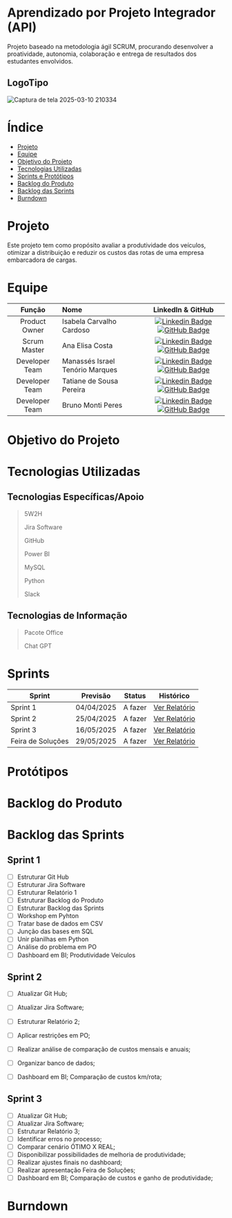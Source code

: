 # Aprendizado por Projeto Integrador (API)
Projeto baseado na metodologia ágil SCRUM, procurando desenvolver a proatividade, autonomia, colaboração e entrega de resultados dos estudantes envolvidos.

## LogoTipo
> 
![Captura de tela 2025-03-10 210334](https://github.com/user-attachments/assets/613c4e67-d8f0-4d4f-9d03-3c88e521a4d3)

# Índice

* [Projeto](#projeto)
* [Equipe](#equipe)
* [Objetivo do Projeto](#objetivo-do-projeto)
* [Tecnologias Utilizadas](#tecnologias-utilizadas)
* [Sprints e Protótipos](#sprints)
* [Backlog do Produto](#backlog-do-produto)
* [Backlog das Sprints](#backlog-das-sprints)
* [Burndown](#burndown)
# Projeto
Este projeto tem como propósito avaliar a produtividade dos veículos, otimizar a distribuição e reduzir os custos das rotas de uma empresa embarcadora de cargas.

# Equipe

|    Função     | Nome                                  |                                                                                                                                                      LinkedIn & GitHub                                                                                                                                                      |
| :-----------: | :------------------------------------ | :-------------------------------------------------------------------------------------------------------------------------------------------------------------------------------------------------------------------------------------------------------------------------------------------------------------------------: |
| Product Owner |  Isabela Carvalho Cardoso    |     [![Linkedin Badge](https://img.shields.io/badge/Linkedin-blue?style=flat-square&logo=Linkedin&logoColor=white)](https://www.linkedin.com/in/isabela-cardoso-b23a57276/) [![GitHub Badge](https://img.shields.io/badge/GitHub-111217?style=flat-square&logo=github&logoColor=white)](https://github.com/isabelacardd)             |
|  Scrum Master  | Ana Elisa Costa   |           [![Linkedin Badge](https://img.shields.io/badge/Linkedin-blue?style=flat-square&logo=Linkedin&logoColor=white)]( ) [![GitHub Badge](https://img.shields.io/badge/GitHub-111217?style=flat-square&logo=github&logoColor=whiteg)]( ) 
| Developer Team  | Manassés Israel Tenório Marques |      [![Linkedin Badge](https://img.shields.io/badge/Linkedin-blue?style=flat-square&logo=Linkedin&logoColor=white)](https://www.linkedin.com/in/manass%C3%A9s-ten%C3%B3rio-184182185?utm_source=share&utm_campaign=share_via&utm_content=profile&utm_medium=android_app) [![GitHub Badge](https://img.shields.io/badge/GitHub-111217?style=flat-square&logo=github&logoColor=white)](https://github.com/MANASSES2710)     |
| Developer Team  | Tatiane de Sousa Pereira             |         [![Linkedin Badge](https://img.shields.io/badge/Linkedin-blue?style=flat-square&logo=Linkedin&logoColor=white)](https://www.linkedin.com/in/tatiane-sousa-5b564625b?utm_source=share&utm_campaign=share_via&utm_content=profile&utm_medium=ios_app) [![GitHub Badge](https://img.shields.io/badge/GitHub-111217?style=flat-square&logo=github&logoColor=white)](https://github.com/tatipink)        |
|  Developer Team  | Bruno Monti Peres   |           [![Linkedin Badge](https://img.shields.io/badge/Linkedin-blue?style=flat-square&logo=Linkedin&logoColor=white)](www.linkedin.com/in/bruno-monti-peres) [![GitHub Badge](https://img.shields.io/badge/GitHub-111217?style=flat-square&logo=github&logoColor=whiteg)]( https://github.com/BrunoMontiPeres ) 


# Objetivo do Projeto


# Tecnologias Utilizadas
## Tecnologias Específicas/Apoio
> 5W2H
> 
> Jira Software
> 
> GitHub
> 
> Power BI
> 
> MySQL
> 
> Python
>
> Slack

## Tecnologias de Informação
> Pacote Office
>
> Chat GPT
>

# Sprints

Sprint | Previsão | Status| Histórico|
|------|--------|------|--------|
|Sprint 1 | 04/04/2025| A fazer | [Ver Relatório]() |
|Sprint 2| 25/04/2025| A fazer |[Ver Relatório]() |
|Sprint 3| 16/05/2025| A fazer |[Ver Relatório]() | 
|Feira de Soluções| 29/05/2025| A fazer | [Ver Relatório]() |

# Protótipos


# Backlog do Produto

# Backlog das Sprints
## Sprint 1
- [ ] Estruturar Git Hub
- [ ] Estruturar Jira Software
- [ ] Estruturar Relatório 1
- [ ] Estruturar Backlog do Produto
- [ ] Estruturar Backlog das Sprints
- [ ] Workshop em Pyhton
- [ ] Tratar base de dados em CSV
- [ ] Junção das bases em SQL
- [ ] Unir planilhas em Python
- [ ] Análise do problema em PO
- [ ] Dashboard em BI; Produtividade Veículos

## Sprint 2
- [ ] Atualizar Git Hub;
- [ ] Atualizar Jira Software;
- [ ] Estruturar Relatório 2;
- [ ] Aplicar restrições em PO;
- [ ] Realizar análise de comparação de custos mensais e anuais;
- [ ] Organizar banco de dados;
- [ ] Dashboard em BI; Comparação de custos km/rota;
      

## Sprint 3
- [ ] Atualizar Git Hub;
- [ ] Atualizar Jira Software;
- [ ] Estruturar Relatório 3;
- [ ] Identificar erros no processo;
- [ ] Comparar cenário ÓTIMO X REAL;
- [ ] Disponibilizar possibilidades de melhoria de produtividade;
- [ ] Realizar ajustes finais no dashboard;
- [ ] Realizar apresentação Feira de Soluções;
- [ ] Dashboard em BI; Comparação de custos e ganho de produtividade; 

# Burndown





